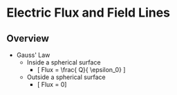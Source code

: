 # Electric Flux and Field Lines

## Overview
* Gauss' Law
  * Inside a spherical surface 
     * \[ Flux = \frac{ Q}{ \epsilon_0} \]
  * Outside a spherical surface
     * \[ Flux = 0\]